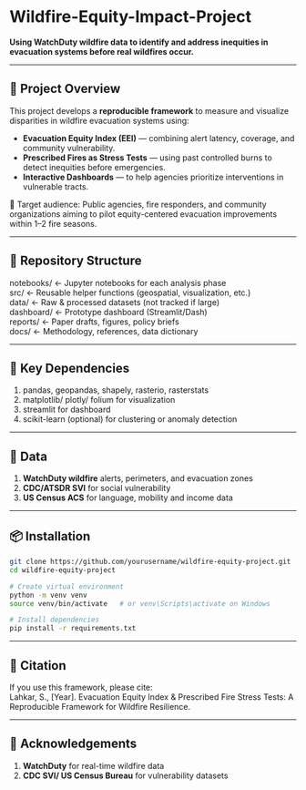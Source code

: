 # Wildfire-Equity-Impact-Project

**Using WatchDuty wildfire data to identify and address inequities in evacuation systems before real wildfires occur.**

---

## 📌 Project Overview

This project develops a **reproducible framework** to measure and visualize disparities in wildfire evacuation systems using:

- **Evacuation Equity Index (EEI)** — combining alert latency, coverage, and community vulnerability.
- **Prescribed Fires as Stress Tests** — using past controlled burns to detect inequities before emergencies.
- **Interactive Dashboards** — to help agencies prioritize interventions in vulnerable tracts.

📝 Target audience: Public agencies, fire responders, and community organizations aiming to pilot equity-centered evacuation improvements within 1–2 fire seasons.

---

## 📁 Repository Structure
notebooks/ ← Jupyter notebooks for each analysis phase  
src/ ← Reusable helper functions (geospatial, visualization, etc.)  
data/ ← Raw & processed datasets (not tracked if large)  
dashboard/ ← Prototype dashboard (Streamlit/Dash)  
reports/ ← Paper drafts, figures, policy briefs  
docs/ ← Methodology, references, data dictionary  

---

## 🧰 Key Dependencies
1. pandas, geopandas, shapely, rasterio, rasterstats
2. matplotlib/ plotly/ folium for visualization
3. streamlit for dashboard
4. scikit-learn (optional) for clustering or anomaly detection

---

## 🔐 Data
1. **WatchDuty wildfire** alerts, perimeters, and evacuation zones
2. **CDC/ATSDR SVI** for social vulnerability
3. **US Census ACS** for language, mobility and income data

---

## 📦 Installation

```bash
git clone https://github.com/yourusername/wildfire-equity-project.git
cd wildfire-equity-project

# Create virtual environment
python -m venv venv
source venv/bin/activate   # or venv\Scripts\activate on Windows

# Install dependencies
pip install -r requirements.txt
```

---

## 📝 Citation
If you use this framework, please cite:  
Lahkar, S., [Year]. Evacuation Equity Index & Prescribed Fire Stress Tests: A Reproducible Framework for Wildfire Resilience.

---

## 🤝 Acknowledgements
1. **WatchDuty** for real-time wildfire data
2. **CDC SVI/ US Census Bureau** for vulnerability datasets




